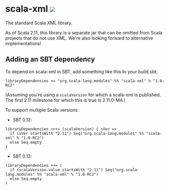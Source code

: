 scala-xml <img src="https://api.travis-ci.org/scala/scala-xml.png"/>
=========

The standard Scala XML library.

As of Scala 2.11, this library is a separate jar that can be omitted from Scala projects that do not use XML.
We're also looking forward to alternative implementations!

## Adding an SBT dependency
To depend on scala-xml in SBT, add something like this to your build.sbt:

```
libraryDependencies += "org.scala-lang.modules" %% "scala-xml" % "1.0-RC2"
```

(Assuming you're using a `scalaVersion` for which a scala-xml is published.
The first 2.11 milestone for which this is true is 2.11.0-M4.)

To support multiple Scala versions:

  - SBT 0.12:
```
libraryDependencies <++= (scalaVersion) { sVer =>
  if (sVer startsWith "2.11") Seq("org.scala-lang.modules" %% "scala-xml" % "1.0-RC2")
  else Seq.empty
}
```

  - SBT 0.13:
```
libraryDependencies ++= (
  if (scalaVersion.value startsWith "2.11") Seq("org.scala-lang.modules" %% "scala-xml" % "1.0-RC2")
  else Seq.empty
)
```
